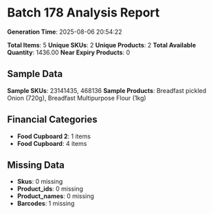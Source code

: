 # Batch 178 Analysis Report

**Generation Time**: 2025-08-06 20:54:22

**Total Items**: 5
**Unique SKUs**: 2
**Unique Products**: 2
**Total Available Quantity**: 1436.00
**Near Expiry Products**: 0

## Sample Data
**Sample SKUs**: 23141435, 468136
**Sample Products**: Breadfast pickled Onion (720g), Breadfast Multipurpose Flour (1kg)

## Financial Categories
- **Food Cupboard 2**: 1 items
- **Food Cupboard**: 4 items

## Missing Data
- **Skus**: 0 missing
- **Product_ids**: 0 missing
- **Product_names**: 0 missing
- **Barcodes**: 1 missing
